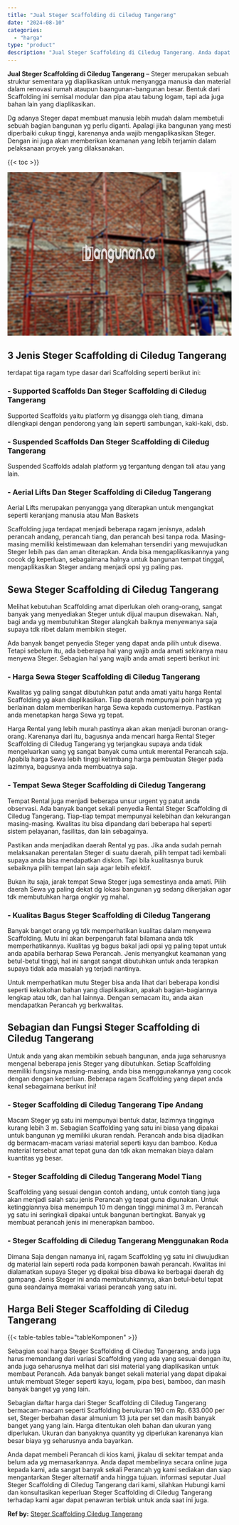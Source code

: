 ```yaml
---
title: "Jual Steger Scaffolding di Ciledug Tangerang"
date: "2024-08-10"
categories: 
  - "harga"
type: "product"
description: "Jual Steger Scaffolding di Ciledug Tangerang. Anda dapat membeli Perancah di kios kami, jikalau di sekitar tempat anda belum ada yg memasarkannya. Anda dapat..."
---
```


**Jual Steger Scaffolding di Ciledug Tangerang** – Steger merupakan sebuah struktur sementara yg diaplikasikan untuk menyangga manusia dan material dalam renovasi rumah ataupun baangunan-bangunan besar. Bentuk dari Scaffolding ini semisal modular dan pipa atau tabung logam, tapi ada juga bahan lain yang diaplikasikan.

Dg adanya Steger dapat membuat manusia lebih mudah dalam membetuli sebuah bagian bangunan yg perlu diganti. Apalagi jika bangunan yang mesti diperbaiki cukup tinggi, karenanya anda wajib mengaplikasikan Steger. Dengan ini juga akan memberikan keamanan yang lebih terjamin dalam pelaksanaan proyek yang dilaksanakan.

{{< toc >}}

![Jual Steger Scaffolding di Ciledug Tangerang](/images/sewa-scaffolding-steger-31.png)

## 3 Jenis Steger Scaffolding di Ciledug Tangerang

terdapat tiga ragam type dasar dari Scaffolding seperti berikut ini:

### \- Supported Scaffolds Dan Steger Scaffolding di Ciledug Tangerang

Supported Scaffolds yaitu platform yg disangga oleh tiang, dimana dilengkapi dengan pendorong yang lain seperti sambungan, kaki-kaki, dsb.

### \- Suspended Scaffolds Dan Steger Scaffolding di Ciledug Tangerang

Suspended Scaffolds adalah platform yg tergantung dengan tali atau yang lain.

### \- Aerial Lifts Dan Steger Scaffolding di Ciledug Tangerang

Aerial Lifts merupakan penyangga yang diterapkan untuk mengangkat seperti keranjang manusia atau Man Baskets

Scaffolding juga terdapat menjadi beberapa ragam jenisnya, adalah perancah andang, perancah tiang, dan perancah besi tanpa roda. Masing-masing memiliki keistimewaan dan kelemahan tersendiri yang mewujudkan Steger lebih pas dan aman diterapkan. Anda bisa mengaplikasikannya yang cocok dg keperluan, sebagaimana halnya untuk bangunan tempat tinggal, mengaplikasikan Steger andang menjadi opsi yg paling pas.

## Sewa Steger Scaffolding di Ciledug Tangerang

Melihat kebutuhan Scaffolding amat diperlukan oleh orang-orang, sangat banyak yang menyediakan Steger untuk dijual maupun disewakan. Nah, bagi anda yg membutuhkan Steger alangkah baiknya menyewanya saja supaya tdk ribet dalam membikin steger.

Ada banyak banget penyedia Steger yang dapat anda pilih untuk disewa. Tetapi sebelum itu, ada beberapa hal yang wajib anda amati sekiranya mau menyewa Steger. Sebagian hal yang wajib anda amati seperti berikut ini:

### \- Harga Sewa Steger Scaffolding di Ciledug Tangerang

Kwalitas yg paling sangat dibutuhkan patut anda amati yaitu harga Rental Scaffolding yg akan diaplikasikan. Tiap daerah mempunyai poin harga yg berlainan dalam memberikan harga Sewa kepada customernya. Pastikan anda menetapkan harga Sewa yg tepat.

Harga Rental yang lebih murah pastinya akan akan menjadi buronan orang-orang. Karenanya dari itu, bagusnya anda mencari harga Rental Steger Scaffolding di Ciledug Tangerang yg terjangkau supaya anda tidak mengeluarkan uang yg sangat banyak cuma untuk merental Perancah saja. Apabila harga Sewa lebih tinggi ketimbang harga pembuatan Steger pada lazimnya, bagusnya anda membuatnya saja.

### \- Tempat Sewa Steger Scaffolding di Ciledug Tangerang

Tempat Rental juga menjadi beberapa unsur urgent yg patut anda observasi. Ada banyak banget sekali penyedia Rental Steger Scaffolding di Ciledug Tangerang. Tiap-tiap tempat mempunyai kelebihan dan kekurangan masing-masing. Kwalitas itu bisa dipandang dari beberapa hal seperti sistem pelayanan, fasilitas, dan lain sebagainya.

Pastikan anda menjadikan daerah Rental yg pas. Jika anda sudah pernah melaksanakan perentalan Steger di suatu daerah, pilih tempat tadi kembali supaya anda bisa mendapatkan diskon. Tapi bila kualitasnya buruk sebaiknya pilih tempat lain saja agar lebih efektif.

Bukan itu saja, jarak tempat Sewa Steger juga semestinya anda amati. Pilih daerah Sewa yg paling dekat dg lokasi bangunan yg sedang dikerjakan agar tdk membutuhkan harga ongkir yg mahal.

### \- Kualitas Bagus Steger Scaffolding di Ciledug Tangerang

Banyak banget orang yg tdk memperhatikan kualitas dalam menyewa Scaffolding. Mutu ini akan berpengaruh fatal bilamana anda tdk memperhatikannya. Kualitas yg bagus bakal jadi opsi yg paling tepat untuk anda apabila berharap Sewa Perancah. Jenis menyangkut keamanan yang betul-betul tinggi, hal ini sangat sangat dibutuhkan untuk anda terapkan supaya tidak ada masalah yg terjadi nantinya.

Untuk memperhatikan mutu Steger bisa anda lihat dari beberapa kondisi seperti kekokohan bahan yang diaplikasikan, apakah bagian-bagiannya lengkap atau tdk, dan hal lainnya. Dengan semacam itu, anda akan mendapatkan Perancah yg berkwalitas.

## Sebagian dan Fungsi Steger Scaffolding di Ciledug Tangerang

Untuk anda yang akan membikin sebuah bangunan, anda juga seharusnya mengenal beberapa jenis Steger yang dibutuhkan. Setiap Scaffolding memiliki fungsinya masing-masing, anda bisa menggunakannya yang cocok dengan dengan keperluan. Beberapa ragam Scaffolding yang dapat anda kenal sebagaimana berikut ini!

### \- Steger Scaffolding di Ciledug Tangerang Tipe Andang

Macam Steger yg satu ini mempunyai bentuk datar, lazimnya tingginya kurang lebih 3 m. Sebagian Scaffolding yang satu ini biasa yang dipakai untuk bangunan yg memiliki ukuran rendah. Perancah anda bisa dijadikan dg bermacam-macam variasi material seperti kayu dan bamboo. Kedua material tersebut amat tepat guna dan tdk akan memakan biaya dalam kuantitas yg besar.

### \- Steger Scaffolding di Ciledug Tangerang Model Tiang

Scaffolding yang sesuai dengan contoh andang, untuk contoh tiang juga akan menjadi salah satu jenis Perancah yg tepat guna digunakan. Untuk ketinggiannya bisa menempuh 10 m dengan tinggi minimal 3 m. Perancah yg satu ini seringkali dipakai untuk bangunan bertingkat. Banyak yg membuat perancah jenis ini menerapkan bamboo.

### \- Steger Scaffolding di Ciledug Tangerang Menggunakan Roda

Dimana Saja dengan namanya ini, ragam Scaffolding yg satu ini diwujudkan dg material lain seperti roda pada komponen bawah perancah. Kwalitas ini dialamatkan supaya Steger yg dipakai bisa dibawa ke berbagai daerah dg gampang. Jenis Steger ini anda membutuhkannya, akan betul-betul tepat guna seandainya memakai variasi perancah yang satu ini.

## Harga Beli Steger Scaffolding di Ciledug Tangerang

{{< table-tables table="tableKomponen" >}}

Sebagian soal harga Steger Scaffolding di Ciledug Tangerang, anda juga harus memandang dari variasi Scaffolding yang ada yang sesuai dengan itu, anda juga seharusnya melihat dari sisi material yang diaplikasikan untuk membaut Perancah. Ada banyak banget sekali material yang dapat dipakai untuk membuat Steger seperti kayu, logam, pipa besi, bamboo, dan masih banyak banget yg yang lain.

Sebagian daftar harga dari Steger Scaffolding di Ciledug Tangerang bermacam-macam seperti Scaffolding berukuran 190 cm Rp. 633.000 per set, Steger berbahan dasar almunium 13 juta per set dan masih banyak banget yang yang lain. Harga ditentukan oleh bahan dan ukuran yang diperlukan. Ukuran dan banyaknya quantity yg diperlukan karenanya kian besar biaya yg seharusnya anda bayarkan.

Anda dapat membeli Perancah di kios kami, jikalau di sekitar tempat anda belum ada yg memasarkannya. Anda dapat membelinya secara online juga kepada kami, ada sangat banyak sekali Perancah yg kami sediakan dan siap mengantarkan Steger alternatif anda hingga tujuan. informasi seputar Jual Steger Scaffolding di Ciledug Tangerang dari kami, silahkan Hubungi kami dan konsultasikan keperluan Steger Scaffolding di Ciledug Tangerang terhadap kami agar dapat penawran terbiak untuk anda saat ini juga.

**Ref by:** [Steger Scaffolding Ciledug Tangerang](https://id.wikipedia.org/wiki/Steger)
